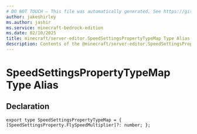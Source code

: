 ```yaml
---
# DO NOT TOUCH — This file was automatically generated. See https://github.com/mojang/minecraftapidocsgenerator to modify descriptions, examples, etc.
author: jakeshirley
ms.author: jashir
ms.service: minecraft-bedrock-edition
ms.date: 02/10/2025
title: minecraft/server-editor.SpeedSettingsPropertyTypeMap Type Alias
description: Contents of the @minecraft/server-editor.SpeedSettingsPropertyTypeMap type alias.
---
```

# SpeedSettingsPropertyTypeMap Type Alias

## Declaration
`export type SpeedSettingsPropertyTypeMap = {
    [SpeedSettingsProperty.FlySpeedMultiplier]?: number;
};`

